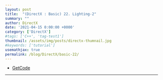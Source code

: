```yaml
---
layout: post
title:  "(DirectX : Basic) 22. Lighting-2"
summary: ""
author: DirectX
date: '2021-04-15 0:00:00 +0000'
category: ['DirectX']
#tags: ['C++', 'tag-test1']
thumbnail: /assets/img/posts/directx-thumnail.jpg
#keywords: ['tutorial']
usemathjax: true
permalink: /blog/DirectX/basic-22/
---
```


* [GetCode](https://github.com/EasyCoding-7/DirectX-Basic/tree/master/15)

---